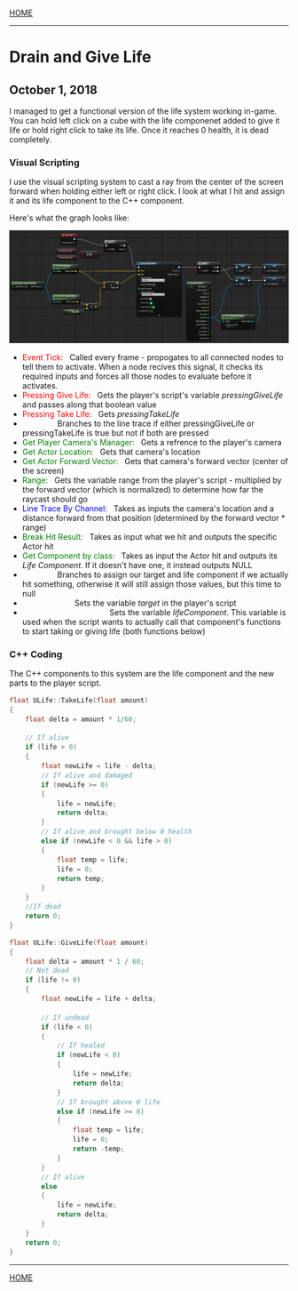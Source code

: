 

[HOME](https://avijr.com)

---

# Drain and Give Life
## October 1, 2018

I managed to get a functional version of the life system working in-game. You can hold left click on a cube with the life componenet added to give it life or hold right click to take its life. Once it reaches 0 health, it is dead completely.

### Visual Scripting

I use the visual scripting system to cast a ray from the center of the screen forward when holding either left or right click. I look at what I hit and assign it and its life component to the C++ component.

Here's what the graph looks like:

![Raycasting](/images/player_raycasting.png)

- <span style="color:red">Event Tick:</span> &nbsp; Called every frame - propogates to all connected nodes to tell them to activate. When a node recives this signal, it checks its required inputs and forces all those nodes to evaluate before it activates.
- <span style="color:red">Pressing Give Life:</span> &nbsp; Gets the player's script's variable *pressingGiveLife* and passes along that boolean value
- <span style="color:red">Pressing Take Life:</span> &nbsp; Gets *pressingTakeLife*
- <span style="color:white">Branch:</span> &nbsp; Branches to the line trace if either pressingGiveLife or pressingTakeLife is true but not if both are pressed
- <span style="color:green">Get Player Camera's Manager:</span> &nbsp; Gets a refrence to the player's camera
- <span style="color:green">Get Actor Location:</span> &nbsp; Gets that camera's location
- <span style="color:green">Get Actor Forward Vector:</span> &nbsp; Gets that camera's forward vector (center of the screen)
- <span style="color:green">Range:</span> &nbsp; Gets the variable range from the player's script - multiplied by the forward vector (which is normalized) to determine how far the raycast should go
- <span style="color:blue">Line Trace By Channel:</span> &nbsp; Takes as inputs the camera's location and a distance forward from that position (determined by the forward vector * range)
- <span style="color:green">Break Hit Result:</span> &nbsp; Takes as input what we hit and outputs the specific Actor hit
- <span style="color:green">Get Component by class:</span> &nbsp; Takes as input the Actor hit and outputs its *Life Component*. If it doesn't have one, it instead outputs NULL
- <span style="color:white">Branch:</span> &nbsp; Branches to assign our target and life component if we actually hit something, otherwise it will still assign those values, but this time to null
- <span style="color:white">Set (Target):</span> &nbsp; Sets the variable *target* in the player's script
- <span style="color:white">Set (Life Component):</span> &nbsp; Sets the variable *lifeComponent*. This variable is used when the script wants to actually call that component's functions to start taking or giving life (both functions below)

### C++ Coding

The C++ components to this system are the life component and the new parts to the player script.

```cpp
float ULife::TakeLife(float amount)
{
	float delta = amount * 1/60;

	// If alive
	if (life > 0)
	{
		float newLife = life - delta;
		// If alive and damaged
		if (newLife >= 0)
		{
			life = newLife;
			return delta;
		}
		// If alive and brought below 0 health
		else if (newLife < 0 && life > 0)
		{
			float temp = life;
			life = 0;
			return temp;
		}
	}
	//If dead
	return 0;
}
```

```cpp
float ULife::GiveLife(float amount)
{
	float delta = amount * 1 / 60;
	// Not dead
	if (life != 0)
	{
		float newLife = life + delta;

		// If undead
		if (life < 0)
		{
			// If healed
			if (newLife < 0)
			{
				life = newLife;
				return delta;
			}
			// If brought above 0 life
			else if (newLife >= 0)
			{
				float temp = life;
				life = 0;
				return -temp;
			}
		}
		// If alive
		else
		{
			life = newLife;
			return delta;
		}
	}
	return 0;
}
```

---

[HOME](https://avijr.com)

